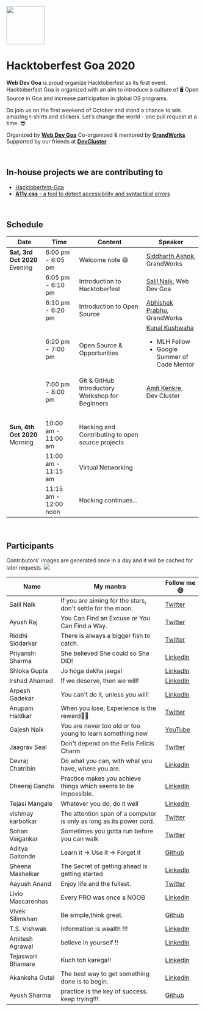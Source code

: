 <p>
<a href="https://hacktoberfest.digitalocean.com/">
<img src="https://raw.githubusercontent.com/salil-naik/hacktoberfest-goa/master/assets/hacktoberfest-H.svg" width="100px">
</a>
</p>

# Hacktoberfest Goa 2020

**Web Dev Goa** is proud organize Hacktoberfest as its first event. Hacktoberfest Goa is organized with an aim to introduce a culture of 🖥️ Open Source in Goa and increase participation in global OS programs.

Do join us on the first weekend of October and stand a chance to win amazing t-shirts and stickers. Let's change the world - one pull request at a time. 😎

Organized by **[Web Dev Goa](https://twitter.com/WebDevGoa)**
Co-organized & mentored by **[GrandWorks](http://grandworks.co/)**
Supported by our friends at **[DevCluster](https://devcluster.community/)**

<br />

## In-house projects we are contributing to

<ul>
<li><a href="https://github.com/WebDevGoa/hacktoberfest-goa/issues">Hacktoberfest-Goa</a></li>
<li><a href="https://github.com/salil-naik/a11y.css/issues"><b>A11y.css</b> - a tool to detect accessibility and syntactical errors</a></li>
</ul>

<br />

## Schedule

| Date                                | Time                  | Content                                          | Speaker                                                                                                                         |
| ----------------------------------- | --------------------- | ------------------------------------------------ | ------------------------------------------------------------------------------------------------------------------------------- |
| <b>Sat, 3rd Oct 2020</b><br>Evening | 6:00 pm - 6:05 pm     | Welcome note 😄                                  | [Siddharth Ashok](https://www.linkedin.com/in/siddharthashok/), GrandWorks                                                      |
| &nbsp;                              | 6:05 pm - 6:10 pm     | Introduction to Hacktoberfest                    | [Salil Naik](https://www.linkedin.com/in/salilnaik/), Web Dev Goa                                                               |
| &nbsp;                              | 6:10 pm - 6:20 pm     | Introduction to Open Source                      | [Abhishek Prabhu](https://abyshakes.com/), GrandWorks                                                                           |
| &nbsp;                              | 6:20 pm - 7:00 pm     | Open Source & Opportunities                      | [Kunal Kushwaha](https://www.linkedin.com/in/kunal-kushwaha/) <ul><li>MLH Fellow</li><li>Google Summer of Code Mentor</li></ul> |
| &nbsp;                              | 7:00 pm - 8:00 pm     | Git & GitHub Introductory Workshop for Beginners | [Amit Kenkre](https://www.linkedin.com/in/amit-kenkre-705424177/), Dev Cluster                                                  |
| &nbsp;                              | &nbsp;                | &nbsp;                                           | &nbsp;                                                                                                                          |
| <b>Sun, 4th Oct 2020</b><br>Morning | 10:00 am - 11:00 am   | Hacking and Contributing to open source projects | &nbsp;                                                                                                                          |
| &nbsp;                              | 11:00 am - 11:15 am   | Virtual Networking                               | &nbsp;                                                                                                                          |
| &nbsp;                              | 11:15 am - 12:00 noon | Hacking continues...                             |

<br />

## Participants

Contributors' images are generated once in a day and it will be cached for later requests.
<a href="https://github.com/webdevgoa/hacktoberfest-goa/graphs/contributors">
<img src="https://contributors-img.web.app/image?repo=webdevgoa/hacktoberfest-goa" />
</a>

| Name              | My mantra                                                           | Follow me 😄                                                         |
| ----------------- | ------------------------------------------------------------------- | -------------------------------------------------------------------- |
| Salil Naik        | If you are aiming for the stars, don't settle for the moon.         | [Twitter](https://twitter.com/__salil_naik__)                        |
| Ayush Raj         | You Can Find an Excuse or You Can Find a Way.                       | [Twitter](https://twitter.com/AyushRa49585623)                       |
| Riddhi Siddarkar  | There is always a bigger fish to catch.                             | [Twitter](https://twitter.com/siddarkar)                             |
| Priyanshi Sharma  | She believed She could so She DID!                                  | [LinkedIn](https://www.linkedin.com/in/priyanshi-sharma-/)           |
| Shloka Gupta      | Jo hoga dekha jaega!                                                | [LinkedIn](https://www.linkedin.com/in/shloka-gupta-45b974157)       |
| Irshad Ahamed     | If we deserve, then we will!                                        | [LinkedIn](https://www.linkedin.com/in/irshad101)                    |
| Arpesh Gadekar    | You can't do it, unless you will!                                   | [LinkedIn](https://www.linkedin.com/in/arpesh28)                     |
| Anupam Haldkar    | When you lose, Experience is the reward🏳‍🌈                         | [Twitter](https://twitter.com/anupamhaldkar)                         |
| Gajesh Naik       | You are never too old or too young to learn something new           | [YouTube](https://youtube.com/gajeshsnaik)                           |
| Jaagrav Seal      | Don't depend on the Felix Felicis Charm                             | [Twitter](https://twitter.com/xJaagrav)                              |
| Devraj Chatribin  | Do what you can, with what you have, where you are.                 | [LinkedIn](https://www.linkedin.com/in/devraj-chatribin)             |
| Dheeraj Gandhi    | Practice makes you achieve things which seems to be impossible.     | [LinkedIn](https://www.linkedin.com/in/dheeraj-gandhi-3257781b1/)    |
| Tejasi Mangale    | Whatever you do, do it well                                         | [LinkedIn](https://www.linkedin.com/in/tejasi-mangale-15a0821a9)     |
| vishmay karbotkar | The attention span of a computer is only as long as its power cord. | [Twitter](https://www.twitter.com/VKarbotkar)                        |
| Sohan Vaigankar   | Sometimes you gotta run before you can walk                         | [Twitter](https://twitter.com/sohanvaigankar)                        |
| Aditya Gaitonde   | Learn it -> Use it -> Forget it                                     | [Github](https://github.com/adgai19)                                 |
| Sheena Mashelkar  | The Secret of getting ahead is getting started                      | [LinkedIn](https://www.linkedin.com/in/sheena-mashelkar-040545168/)  |
| Aayush Anand      | Enjoy life and the fullest.                                         | [Twitter](https://twitter.com/aadh_goa/)                             |
| Livio Mascarenhas | Every PRO was once a NOOB                                           | [LinkedIn](https://www.linkedin.com/in/livio-mascarenhas-2b8b6a1b8/) |
| Vivek Silimkhan   | Be simple,think great.                                              | [Github](https://github.com/VivekSil)                                |
| T.S. Vishwak      | Information is wealth !!!                                           | [LinkedIn](https://www.linkedin.com/in/t-s-v-747a89128)              |
| Amitesh Agrawal   | believe in yourself !!                                              | [LinkedIn](https://www.linkedin.com/in/amitesh-agrawal-750802190)    |
| Tejaswari Bhamare | Kuch toh karega!!                                                   | [LinkedIn](https://www.linkedin.com/in/tejaswari-bhamare-68a2131b0)  |
| Akanksha Gutal    | The best way to get something done is to begin.                     | [LinkedIn](https://www.linkedin.com/in/akankshagutal/)               |
| Ayush Sharma      | practice is the key of success. keep trying!!!.                     | [Github](https://github.com/ayush-799)                               |
